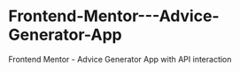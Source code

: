# Frontend-Mentor---Advice-Generator-App
Frontend Mentor - Advice Generator App with API interaction
